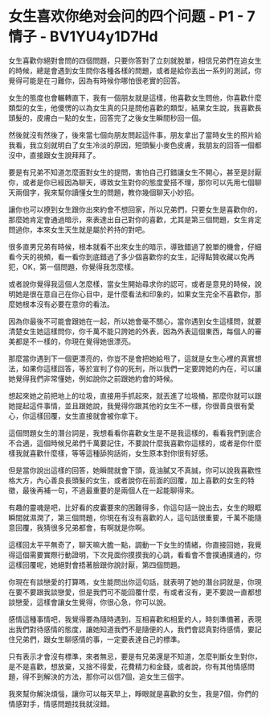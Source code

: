 # 女生喜欢你绝对会问的四个问题 - P1 - 7情子 - BV1YU4y1D7Hd

女生喜歡你絕對會問的四個問題，只要你答對了立刻就脫單，相信兄弟們在追女生的時候，總是會遇到女生問你各種各樣的問題，或者是給你丟出一系列的測試，你覺得可能是在刁難你，因為有時候你哪怕很老實的回答。

女生的態度也會輾轉直下，我有一個朋友就是這樣，他喜歡女生問他，你喜歡什麼類型的女生，他傻愣的以為女生真的只是問他喜歡的類型，結果女生說，我喜歡長頭髮的，皮膚白一點的女生，回答完了之後女生瞬間秒回一個。

然後就沒有然後了，後來當七個向朋友問起這件事，朋友拿出了當時女生的照片給我看，我立刻就明白了女生冷淡的原因，短頭髮小麥色皮膚，我朋友的回答一個都沒中，直接跟女生說拜拜了。

要是有兄弟不知道怎麼面對女生的提問，害怕自己打錯讓女生不開心，甚至是討厭你，或者是你已經因為聊天，導致女生對你的態度愛搭不理，那你可以先用七個聊天兩個字，我來幫你讀懂女生的問題，教你幾個聊天小妙招。

讓你也可以撩到女生跟你出來約會不想回家，所以兄弟們，只要女生是喜歡你的，那麼她肯定會通過暗示，來表達出自己對你的喜歡，尤其是第三個問題，女生肯定問過你，本來女生天生就是屬於矜持的對吧。

很多直男兄弟有時候，根本就看不出來女生的暗示，導致錯過了脫單的機會，仔細看今天的視頻，看一看你到底錯過了多少個喜歡你的女生，記得點贊收藏以免再犯，OK，第一個問題，你覺得我怎麼樣。

或者說你覺得我這個人怎麼樣，當女生開始尋求你的認可，或者是意見的時候，說明她是很在意自己在你心目中，是什麼看法和印象的，如果女生完全不喜歡你，那麼她根本沒有必要在意你的看法。

因為你最後不可能會跟她在一起，所以她會毫不關心，當你遇到女生這樣問，就要清楚女生她這樣問你，你千萬不能只誇她的外表，因為外表這個東西，每個人的審美都是不一樣的，你現在覺得她很漂亮。

那麼當你遇到下一個更漂亮的，你豈不是會把她給甩了，這就是女生心裡的真實想法，如果你這樣回答，等於宣判了你的死刑，所以我們一定要誇她的內在，可以讓她覺得我們非常懂她，例如說你之前跟她約會的時候。

想起來她之前把地上的垃圾，直接用手抓起來，就丟進了垃圾桶，那麼你就可以跟她提起這件事情，並且跟她說，我覺得你跟其他的女生不一樣，你很善良很有愛心，你這樣回覆，女生直接就會被你拿下。

這個問題女生的潛台詞是，我想看看你喜歡女生是不是我這樣的，看看我們到底合不合適，這個時候兄弟們千萬要記住，不要說什麼我喜歡你這樣的，或者是你什麼樣我就喜歡什麼樣，等等這種舔狗話術，女生原本對你很有好感。

但是當你說出這樣的回答，她瞬間就會下頭，竟油膩又不真誠，你可以說我喜歡性格大方，內心善良長頭髮的女生，或者說你在前面的回覆，加上喜歡的女生的特徵，最後再補一句，不過最重要的是兩個人在一起能聊得來。

有趣的靈魂是吧，比好看的皮囊要來的困難得多，你這句話一說出去，女生的眼眶瞬間就濕潤了，第三個問題，你現在有沒有喜歡的人，這句話很重要，千萬不能隨意回覆，我猜很多兄弟都會，有啊就是你啊。

這樣回太平平無奇了，聊天嘛大膽一點，調動一下女生的情緒，你直接回她，我覺得這個需要實際行動證明，下次見面你摸摸我的心跳，看看會不會撲通撲通的，你這樣回覆呢，她絕對會捂著臉跟你說討厭，第四個問題。

你現在有談戀愛的打算嗎，女生能問出你這句話，就表明了她的潛台詞就是，你現在要不要跟我談戀愛，但是我們可不能回覆什麼，有或者沒有，更不要說一直都想談戀愛，這樣會讓女生覺得，你很心急，你可以說。

感情這種事情吧，我覺得要為隨時遇到，互相喜歡和相愛的人，時刻準備著，表現出我們對待感情的態度，讓她知道我們不是隨便的人，我們會認真對待感情，要記住兄弟們，跟女生聊感情的事，一定要表達自己的標準。

只有表示才會沒有標準，來者無忌，要是有兄弟還是不知道，怎麼判斷女生對你，是不是喜歡，想放棄，又捨不得愛，花費精力和金錢，或者說，你有其他情感問題，得不到解決的方法，那你可以信7個，追女生三個字。

我來幫你解決煩惱，讓你可以每天早上，睜眼就是喜歡的女生，我是7個，你們的情感對手，情感問題找我就沒錯。